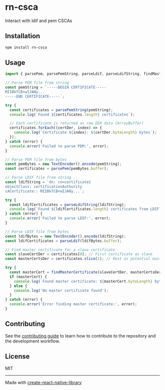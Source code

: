 # rn-csca

Interact with ldif and pem CSCAs

## Installation

```sh
npm install rn-csca
```

## Usage

```js
import { parsePem, parsePemString, parseLdif, parseLdifString, findMasterCertificate } from 'rn-csca';

// Parse PEM file from string
const pemString = `-----BEGIN CERTIFICATE-----
MIIBkTCB+wIJANy...
-----END CERTIFICATE-----`;

try {
  const certificates = parsePemString(pemString);
  console.log(`Found ${certificates.length} certificates`);

  // Each certificate is returned as raw DER data (ArrayBuffer)
  certificates.forEach((certDer, index) => {
    console.log(`Certificate ${index}: ${certDer.byteLength} bytes`);
  });
} catch (error) {
  console.error('Failed to parse PEM:', error);
}

// Parse PEM file from bytes
const pemBytes = new TextEncoder().encode(pemString);
const certificates = parsePem(pemBytes.buffer);

// Parse LDIF file from string
const ldifString = `dn: cn=certificate1
objectClass: certificationAuthority
cACertificate:: MIIBkTCB+wIJANy...`;

try {
  const ldifCertificates = parseLdifString(ldifString);
  console.log(`Found ${ldifCertificates.length} certificates from LDIF`);
} catch (error) {
  console.error('Failed to parse LDIF:', error);
}

// Parse LDIF file from bytes
const ldifBytes = new TextEncoder().encode(ldifString);
const ldifCertificates = parseLdif(ldifBytes.buffer);

// Find master certificate for a slave certificate
const slaveCertDer = certificates[0]; // First certificate as slave
const masterCertsDer = certificates.slice(1); // Rest as potential masters

try {
  const masterCert = findMasterCertificate(slaveCertDer, masterCertsDer);
  if (masterCert) {
    console.log(`Found master certificate: ${masterCert.byteLength} bytes`);
  } else {
    console.log('No master certificate found');
  }
} catch (error) {
  console.error('Error finding master certificate:', error);
}
```


## Contributing

See the [contributing guide](CONTRIBUTING.md) to learn how to contribute to the repository and the development workflow.

## License

MIT

---

Made with [create-react-native-library](https://github.com/callstack/react-native-builder-bob)
